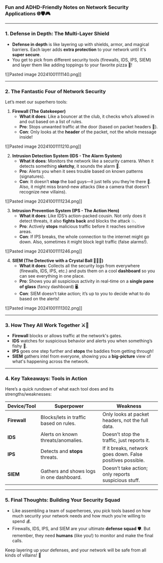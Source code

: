 ### Fun and ADHD-Friendly Notes on Network Security Applications 🌐🛡️🎮

---

### **1. Defense in Depth: The Multi-Layer Shield**
- **Defense in depth** is like layering up with shields, armor, and magical barriers. Each layer adds **extra protection** to your network until it's **super secure**.
- You get to pick from different security tools (firewalls, IDS, IPS, SIEM) and layer them like adding toppings to your favorite pizza 🍕!

![[Pasted image 20241001111140.png]]

---

### **2. The Fantastic Four of Network Security**  
Let’s meet our superhero tools:

1. **Firewall (The Gatekeeper)**
   - **What it does**: Like a bouncer at the club, it checks who’s allowed in and out based on a list of rules.
   - **Pro**: Stops unwanted traffic at the door (based on packet headers 🚪).
   - **Con**: Only looks at the **header** of the packet, not the whole message inside!

![[Pasted image 20241001111210.png]]

2. **Intrusion Detection System (IDS - The Alarm System)**
   - **What it does**: Monitors the network like a security camera. When it detects something **sketchy**, it sounds the alarm 🔔.
   - **Pro**: Alerts you when it sees trouble based on known patterns (signatures).
   - **Con**: It doesn’t **stop** the bad guys—it just tells you they’re there 👀. Also, it might miss brand-new attacks (like a camera that doesn’t recognize new villains).

![[Pasted image 20241001111234.png]]

3. **Intrusion Prevention System (IPS - The Action Hero)**
   - **What it does**: Like IDS’s action-packed cousin. Not only does it detect threats, it also **fights back** and blocks the attack 💥.
   - **Pro**: Actively **stops** malicious traffic before it reaches sensitive areas.
   - **Con**: If IPS breaks, the whole connection to the internet might go down. Also, sometimes it might block legit traffic (false alarms!).

![[Pasted image 20241001111246.png]]

4. **SIEM (The Detective with a Crystal Ball 🕵️‍♂️🔮)**
   - **What it does**: Collects all the security logs from everywhere (firewalls, IDS, IPS, etc.) and puts them on a cool **dashboard** so you can see everything in one place.
   - **Pro**: Shows you all suspicious activity in real-time on a **single pane of glass** (fancy dashboard) 🖥️.
   - **Con**: SIEM doesn’t take action; it’s up to you to decide what to do based on the alerts!

![[Pasted image 20241001111302.png]]

---

### **3. How They All Work Together** ⚔️🤝  
- **Firewall** blocks or allows traffic at the network's gates.
- **IDS** watches for suspicious behavior and alerts you when something’s fishy 🐠.
- **IPS** goes one step further and **stops** the baddies from getting through!
- **SIEM** gathers intel from everyone, showing you a **big-picture** view of what's happening across the network.

---

### **4. Key Takeaways: Tools in Action**
Here’s a quick rundown of what each tool does and its strengths/weaknesses:

| **Device/Tool**    | **Superpower**                           | **Weakness**                                        |
|-------------------|------------------------------------------|---------------------------------------------------|
| **Firewall**       | Blocks/lets in traffic based on rules.   | Only looks at packet headers, not the full data.  |
| **IDS**            | Alerts on known threats/anomalies.       | Doesn’t stop the traffic, just reports it.         |
| **IPS**            | Detects and **stops** threats.           | If it breaks, network goes down. False positives possible. |
| **SIEM**           | Gathers and shows logs in one dashboard. | Doesn’t take action; only reports suspicious stuff. |

---

### **5. Final Thoughts: Building Your Security Squad**
- Like assembling a team of superheroes, you pick tools based on how much security your network needs and how much you’re willing to spend 💰.
- Firewalls, IDS, IPS, and SIEM are your ultimate **defense squad** 🛡️. But remember, they need **humans** (like you!) to monitor and make the final calls.

Keep layering up your defenses, and your network will be safe from all kinds of villains! 🎯